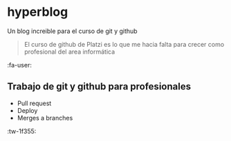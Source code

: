 # hyperblog
Un blog increible para el curso de git y github

> El curso de github de Platzi es lo que me hacia falta para crecer como profesional del area informática

:fa-user:

## Trabajo de git y github para profesionales
- Pull request
- Deploy
- Merges a branches

:tw-1f355:
